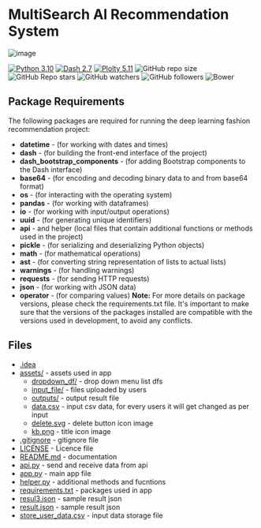# MultiSearch AI Recommendation System
![image](https://user-images.githubusercontent.com/40932902/213404949-acac1083-fb46-4f56-88c3-3d6cba899fa0.png)


[![Python 3.10](https://img.shields.io/badge/python-3.10-blue.svg)](https://www.python.org/downloads/release/python-310/)
[![Dash 2.7](https://img.shields.io/badge/Dash-2.7-blue)](https://dash.plotly.com/)
[![Plolty 5.11](https://img.shields.io/badge/Plotly-5.11-blue)](https://pypi.org/project/plotly/)
![GitHub repo size](https://img.shields.io/github/repo-size/santos-k/Multi_ImageSearch_AI_Tool?logo=github) 
![GitHub Repo stars](https://img.shields.io/github/stars/santos-k/Multi_ImageSearch_AI_Tool?style=social) 
![GitHub watchers](https://img.shields.io/github/watchers/santos-k/Multi_ImageSearch_AI_Tool?style=social) 
![GitHub followers](https://img.shields.io/github/followers/santos-k?style=social) 
![Bower](https://img.shields.io/bower/l/bootstrap) 



## Package Requirements
The following packages are required for running the deep learning fashion recommendation project:

- **datetime** -  (for working with dates and times)
- **dash** -  (for building the front-end interface of the project)
- **dash_bootstrap_components** -  (for adding Bootstrap components to the Dash interface)
- **base64** -  (for encoding and decoding binary data to and from base64 format)
- **os** -  (for interacting with the operating system)
- **pandas** -  (for working with dataframes)
- **io** -  (for working with input/output operations)
- **uuid** -  (for generating unique identifiers)
- **api** -  and helper (local files that contain additional functions or methods used in the project)
- **pickle** -  (for serializing and deserializing Python objects)
- **math** -  (for mathematical operations)
- **ast** -  (for converting string representation of lists to actual lists)
- **warnings** -  (for handling warnings)
- **requests** -  (for sending HTTP requests)
- **json** -  (for working with JSON data)
- **operator** -  (for comparing values)
**Note:** For more details on package versions, please check the requirements.txt file. It's important to make sure that the versions of the packages installed are compatible with the versions used in development, to avoid any conflicts.

## Files

- [.idea](https://github.com/santos-k/Multi_ImageSearch_AI_Tool/edit/main/.idea) 
- [assets/](https://github.com/santos-k/Multi_ImageSearch_AI_Tool/edit/main/assets) - assets used in app
  - [dropdown_df/](https://github.com/santos-k/Multi_ImageSearch_AI_Tool/tree/main/assets/dropdown_df) - drop down menu list dfs
  - [input_file/](https://github.com/santos-k/Multi_ImageSearch_AI_Tool/tree/main/assets/input_file) - files uploaded by users
  - [outputs/](https://github.com/santos-k/Multi_ImageSearch_AI_Tool/tree/main/assets/outputs) - output result file
  - [data.csv](https://github.com/santos-k/Multi_ImageSearch_AI_Tool/tree/main/assets/data.csv) - input csv data, for every users it will get changed as per input
  - [delete.svg](https://github.com/santos-k/Multi_ImageSearch_AI_Tool/tree/main/assets/delete.svg) - delete button icon image
  - [kb.png](https://github.com/santos-k/Multi_ImageSearch_AI_Tool/tree/main/assets/kb.png) - title icon image
- [.gitignore](https://github.com/santos-k/Multi_ImageSearch_AI_Tool/edit/main/.gitignore) - gitignore file
- [LICENSE](https://github.com/santos-k/Multi_ImageSearch_AI_Tool/edit/main/LICENCE) - Licence file
- [README.md](https://github.com/santos-k/Multi_ImageSearch_AI_Tool/edit/main/README.md) - documentation
- [api.py](https://github.com/santos-k/Multi_ImageSearch_AI_Tool/edit/main/api.py) - send and receive data from api
- [app.py](https://github.com/santos-k/Multi_ImageSearch_AI_Tool/edit/main/app.py) - main app file
- [helper.py](https://github.com/santos-k/Multi_ImageSearch_AI_Tool/edit/main/helper.py) - additional methods and fucntions
- [requirements.txt](https://github.com/santos-k/Multi_ImageSearch_AI_Tool/edit/main/requirements.txt) - packages used in app
- [resul3.json](https://github.com/santos-k/Multi_ImageSearch_AI_Tool/edit/main/resul3.json) - sample result json
- [result.json](https://github.com/santos-k/Multi_ImageSearch_AI_Tool/edit/main/result.json) - sample result json
- [store_user_data.csv](https://github.com/santos-k/Multi_ImageSearch_AI_Tool/edit/main/store_user_data.csv) - input data storage file


